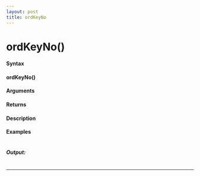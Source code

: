 ```yaml
---
layout: post
title: ordKeyNo
---
```


# ordKeyNo()


#### Syntax

#### ordKeyNo()

#### Arguments

#### Returns

#### Description

#### Examples

```

```

##### Output:

```

```

---